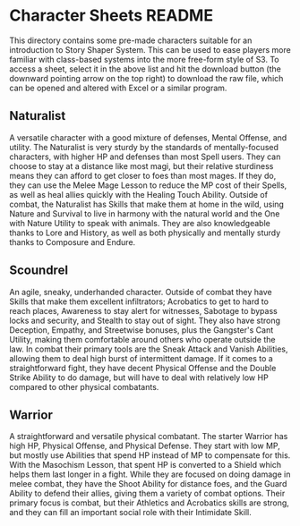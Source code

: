 # Character Sheets README

This directory contains some pre-made characters suitable for an introduction to Story Shaper System. This can be used to ease players more familiar with class-based systems into the more free-form style of S3. To access a sheet, select it in the above list and hit the download button (the downward pointing arrow on the top right) to download the raw file, which can be opened and altered with Excel or a similar program.

## Naturalist  
A versatile character with a good mixture of defenses, Mental Offense, and utility. The Naturalist is very sturdy by the standards of mentally-focused characters, with higher HP and defenses than most Spell users. They can choose to stay at a distance like most magi, but their relative sturdiness means they can afford to get closer to foes than most mages. If they do, they can use the Melee Mage Lesson to reduce the MP cost of their Spells, as well as heal allies quickly with the Healing Touch Ability. Outside of combat, the Naturalist has Skills that make them at home in the wild, using Nature and Survival to live in harmony with the natural world and the One with Nature Utility to speak with animals. They are also knowledgeable thanks to Lore and History, as well as both physically and mentally sturdy thanks to Composure and Endure.  

## Scoundrel  
An agile, sneaky, underhanded character. Outside of combat they have Skills that make them excellent infiltrators; Acrobatics to get to hard to reach places, Awareness to stay alert for witnesses, Sabotage to bypass locks and security, and Stealth to stay out of sight. They also have strong Deception, Empathy, and Streetwise bonuses, plus the Gangster's Cant Utility, making them comfortable around others who operate outside the law. In combat their primary tools are the Sneak Attack and Vanish Abilities, allowing them to deal high burst of intermittent damage. If it comes to a straightforward fight, they have decent Physical Offense and the Double Strike Ability to do damage, but will have to deal with relatively low HP compared to other physical combatants.

## Warrior  
A straightforward and versatile physical combatant. The starter Warrior has high HP, Physical Offense, and Physical Defense. They start with low MP, but mostly use Abilities that spend HP instead of MP to compensate for this. With the Masochism Lesson, that spent HP is converted to a Shield which helps them last longer in a fight. While they are focused on doing damage in melee combat, they have the Shoot Ability for distance foes, and the Guard Ability to defend their allies, giving them a variety of combat options. Their primary focus is combat, but their Athletics and Acrobatics skills are strong, and they can fill an important social role with their Intimidate Skill.  